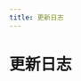 ```yaml
---
title: 更新日志
---
```


# 更新日志

<p></p> 

<template>
  <a-timeline>
     <a-timeline-item>
      2021.05.17
      <a-tag color="blue">更新</a-tag>
      <p>
        更新内容：<br/>
        &emsp;- <a-tag color="orange">更新</a-tag> <strong>代码审计</strong>分类<br/>
        &emsp;&emsp;- <a-tag color="orange">新增</a-tag>java基础<br/>
      </p>
   </a-timeline-item>
   <a-timeline-item>
      2021.04.04
      <a-tag color="blue">更新</a-tag>
      <p>
        更新内容：<br/>
        &emsp;- <a-tag color="orange">更新</a-tag> <strong>攻防对抗</strong>分类<br/>
        &emsp;&emsp;- <a-tag color="orange">新增</a-tag>域内主机存活探测<br/>
        &emsp;&emsp;- <a-tag color="orange">新增</a-tag>域内主机端口探测方法<br/>
      </p>
   </a-timeline-item>
    <a-timeline-item>
      2021.04.03
      <a-tag color="blue">更新</a-tag>
      <p>
        更新内容：<br/>
        &emsp;- <a-tag color="orange">更新</a-tag> <strong>Web安全</strong>分类<br/>
        &emsp;&emsp;- <a-tag color="orange">新增</a-tag>WebSocket安全问题分析<br/>
      </p>
   </a-timeline-item>
    <a-timeline-item>
      2021.03.10
      <a-tag color="blue">更新</a-tag>
      <p>
        更新内容：<br/>
        &emsp;- <a-tag color="orange">更新</a-tag> <strong>攻防对抗模块</strong>分类<br/>
        &emsp;&emsp;- <a-tag color="orange">更新</a-tag>（大规模更新太多了懒得写）<br/>
      </p>
   </a-timeline-item>
   <a-timeline-item>
      2020.12.18
      <a-tag color="blue">更新</a-tag>
      <p>
        更新内容：<br/>
        &emsp;- <a-tag color="orange">更新</a-tag> <strong>CTF</strong>分类<br/>
        &emsp;&emsp;- <a-tag color="orange">新增</a-tag>JWT<br/>
        &emsp;&emsp;- <a-tag color="orange">新增</a-tag>SSTI<br/>
        &emsp;&emsp;- <a-tag color="orange">新增</a-tag>bypass disable_function<br/>
        &emsp;&emsp;- <a-tag color="orange">新增</a-tag>命令执行<br/>
        &emsp;&emsp;- <a-tag color="orange">新增</a-tag>PHP反序列化<br/>
        &emsp;&emsp;- <a-tag color="orange">新增</a-tag>ret2shellcode<br/>
        &emsp;&emsp;- <a-tag color="orange">新增</a-tag>ret2syscall<br/>
        &emsp;&emsp;- <a-tag color="orange">新增</a-tag>ret2text<br/>
        &emsp;&emsp;- <a-tag color="orange">新增</a-tag>XXE<br/>
      </p>
    </a-timeline-item>
  <a-timeline-item>
      2020.12.17
      <a-tag color="blue">更新</a-tag>
      <p>
        更新内容：<br/>
        &emsp;- <a-tag color="orange">更新</a-tag> <strong>工具手册</strong>分类<br/>
        &emsp;&emsp;- <a-tag color="orange">新增</a-tag>Aggressor-script<br/>
      </p>
    </a-timeline-item>
  <a-timeline-item>
      2020.11.14
      <a-tag color="blue">更新</a-tag>
      <p>
        更新内容：<br/>
        &emsp;- <a-tag color="orange">新增</a-tag> <strong>组件漏洞</strong>分类<br/>
        &emsp;&emsp;- <a-tag color="orange">新增</a-tag>Apache-ActiveMQ<br/>
        &emsp;&emsp;- <a-tag color="orange">新增</a-tag>Apache-httpd<br/>
        &emsp;&emsp;- <a-tag color="orange">新增</a-tag>Apache-Kylin<br/>
        &emsp;&emsp;- <a-tag color="orange">新增</a-tag>Apache-Shiro<br/>
        &emsp;&emsp;- <a-tag color="orange">新增</a-tag>Apache-Solr<br/>
        &emsp;&emsp;- <a-tag color="orange">新增</a-tag>Apache-Tomcat<br/>
        &emsp;&emsp;- <a-tag color="orange">新增</a-tag>Apereo-CAS<br/>
        &emsp;&emsp;- <a-tag color="orange">新增</a-tag>F5-Big-IP<br/>
        &emsp;&emsp;- <a-tag color="orange">新增</a-tag>Drupal<br/>
        &emsp;&emsp;- <a-tag color="orange">新增</a-tag>编辑器上传漏洞<br/>
        &emsp;&emsp;- <a-tag color="orange">新增</a-tag>Exchange<br/>
        &emsp;&emsp;- <a-tag color="orange">新增</a-tag>Fastjson<br/>
        &emsp;&emsp;- <a-tag color="orange">新增</a-tag>GitLab<br/>
        &emsp;&emsp;- <a-tag color="orange">新增</a-tag>IIS<br/>
        &emsp;&emsp;- <a-tag color="orange">新增</a-tag>Joomla<br/>
        &emsp;&emsp;- <a-tag color="orange">新增</a-tag>Nginx<br/>
        &emsp;&emsp;- <a-tag color="orange">新增</a-tag>phpMyAdmin<br/>
        &emsp;&emsp;- <a-tag color="orange">新增</a-tag>Seeyon-OA(致远)<br/>
        &emsp;&emsp;- <a-tag color="orange">新增</a-tag>Spring<br/>
        &emsp;&emsp;- <a-tag color="orange">新增</a-tag>ThinkCMF<br/>
        &emsp;&emsp;- <a-tag color="orange">新增</a-tag>Apache-Log4j<br/>
        &emsp;&emsp;- <a-tag color="orange">新增</a-tag>Tongda-OA(通达)<br/>
        &emsp;&emsp;- <a-tag color="orange">新增</a-tag>Weaver-Ecology-OA(泛微)<br/>
        &emsp;&emsp;- <a-tag color="orange">新增</a-tag>Weblogic<br/>
        &emsp;&emsp;- <a-tag color="orange">新增</a-tag>Wordpress<br/>
        &emsp;&emsp;- <a-tag color="orange">新增</a-tag>Zabbix<br/>
        &emsp;&emsp;- <a-tag color="orange">新增</a-tag>Zentao(禅道)<br/>
      </p>
    </a-timeline-item>
   <a-timeline-item>
      2020.11.8
      <a-tag color="blue">更新</a-tag>
      <p>
        更新内容：<br/>
        &emsp;- <a-tag color="blue">更新</a-tag> <strong>基础知识</strong>分类<br/>
        &emsp;&emsp;- <a-tag color="orange">新增</a-tag>网络安全设备常识<br/>
        &emsp;&emsp;- <a-tag color="orange">新增</a-tag>现代密码学常识<br/>
        &emsp;&emsp;- <a-tag color="orange">新增</a-tag>【网络基础】Web应用常识<br/>
        &emsp;&emsp;- <a-tag color="orange">新增</a-tag>【网络基础】TCP/IP协议<br/>
        &emsp;&emsp;- <a-tag color="orange">新增</a-tag>【网络基础】HTTP协议<br/>
        &emsp;&emsp;- <a-tag color="orange">新增</a-tag>【网络基础】SSL双向认证<br/>
        &emsp;&emsp;- <a-tag color="orange">新增</a-tag>【网络基础】路由协议<br/>
        &emsp;&emsp;- <a-tag color="orange">新增</a-tag>【操作系统】Linux基础命令<br/>
        &emsp;&emsp;- <a-tag color="orange">新增</a-tag>【操作系统】Linux三剑客<br/>
        &emsp;&emsp;- <a-tag color="orange">新增</a-tag>Git基本用法<br/>
        &emsp;&emsp;- <a-tag color="orange">新增</a-tag>Docker微服务构建指南<br/>
        &emsp;- <a-tag color="blue">更新</a-tag> <strong>基础知识</strong>分类<br/>
        &emsp;&emsp;- <a-tag color="orange">新增</a-tag>nmap端口扫描<br/>
        &emsp;&emsp;- <a-tag color="orange">新增</a-tag>sqlmap简要手册<br/>
        &emsp;&emsp;- <a-tag color="orange">新增</a-tag>Metasploit漏洞利用框架<br/>
        &emsp;&emsp;- <a-tag color="orange">新增</a-tag>BurpSuite简要手册<br/>
        &emsp;- <a-tag color="blue">更新</a-tag> <strong>红蓝对抗->渗透测试</strong>分类<br/>
        &emsp;&emsp;- <a-tag color="orange">新增</a-tag>【权限维持】文件传输<br/>
        &emsp;&emsp;- <a-tag color="orange">新增</a-tag>【权限维持】反弹shell<br/>
        &emsp;&emsp;- <a-tag color="orange">新增</a-tag>【权限维持】权限提升<br/>
        &emsp;&emsp;- <a-tag color="orange">新增</a-tag>【权限维持】WebShell<br/>
        &emsp;&emsp;- <a-tag color="orange">新增</a-tag>【权限维持】系统后门<br/>
        &emsp;&emsp;- <a-tag color="orange">新增</a-tag>【权限维持】DNS上线CS<br/>
        &emsp;&emsp;- <a-tag color="orange">新增</a-tag>【后渗透】内网信息收集<br/>
        &emsp;&emsp;- <a-tag color="orange">新增</a-tag>【后渗透】本机密码和散列值获取<br/>
        &emsp;&emsp;- <a-tag color="orange">新增</a-tag>【后渗透】Hash传递攻击<br/>
        &emsp;&emsp;- <a-tag color="orange">新增</a-tag>【后渗透】票据传递攻击<br/>
        &emsp;&emsp;- <a-tag color="orange">新增</a-tag>【后渗透】黄金票据和白银票据<br/>
        &emsp;&emsp;- <a-tag color="orange">新增</a-tag>【后渗透】指定主机上线<br/>
        &emsp;&emsp;- <a-tag color="orange">新增</a-tag>【后渗透】日志处理<br/>
        &emsp;&emsp;- <a-tag color="orange">新增</a-tag>【蓝队】2020攻防演练防守心得<br/>
      </p>
    </a-timeline-item>
    <a-timeline-item>
      2020.10.31
      <a-tag color="cyan">重构</a-tag>
      <p>
        更新内容：<br/>
        &emsp;- 重构知识库，提升用户体验<br/>
      </p>
    </a-timeline-item>
    <a-timeline-item>
      2020.10.24
      <a-tag color="blue">更新</a-tag>
      <p>
        更新内容：<br/>
        &emsp;- <a-tag color="orange">新增</a-tag> <strong>内网系列</strong>分类<br/>
        &emsp;&emsp;- <a-tag color="orange">新增</a-tag> Cobalt Strike 使用<br/>
      </p>
    </a-timeline-item>
    <a-timeline-item>
      2020.10.15
      <a-tag color="blue">更新</a-tag>
      <p>
        更新内容：<br/>
        &emsp;- <a-tag color="blue">更新</a-tag> <strong>Web安全</strong>分类<br/>
        &emsp;&emsp;- <a-tag color="blue">更新</a-tag> XSS跨站脚本漏洞案例<br/>
      </p>
    </a-timeline-item>
    <a-timeline-item>
      2020.10.02
      <a-tag color="blue">更新</a-tag>
      <p>
        更新内容：<br/>
        &emsp;- <a-tag color="blue">更新</a-tag> <strong>CTF</strong>分类<br/>
        &emsp;&emsp;- <a-tag color="orange">新增</a-tag> SSRF Gopher<br/>
        &emsp;&emsp;- <a-tag color="orange">新增</a-tag> XXE 绕过payload<br/>
        &emsp;&emsp;- <a-tag color="orange">新增</a-tag> NodeJS原型链污染<br/>
        &emsp;&emsp;- <a-tag color="orange">新增</a-tag> 反序列化字节逃逸<br/>
      </p>
    </a-timeline-item>
    <a-timeline-item>
      2020.09.26
      <a-tag color="blue">更新</a-tag>
      <p>
        更新内容：<br/>
        &emsp;- <a-tag color="orange">新增</a-tag> <strong>CTF</strong>分类<br/>
        &emsp;&emsp;- <a-tag color="orange">新增</a-tag> 入门指南<br/>
        &emsp;&emsp;- <a-tag color="orange">新增</a-tag> RSA<br/>
        &emsp;&emsp;- <a-tag color="orange">新增</a-tag> Volatility取证分析工具<br/>
      </p>
    </a-timeline-item>
    <a-timeline-item>
      2020.08.31
      <a-tag color="blue">更新</a-tag>
      <p>
        更新内容：<br/>
        &emsp;- <a-tag color="orange">新增</a-tag> <strong>代码审计</strong>分类<br/>
        &emsp;&emsp;- <a-tag color="orange">新增</a-tag> PHP代码审计基础知识<br/>
      </p>
    </a-timeline-item>
    <a-timeline-item>
      2020.08.28
      <a-tag color="blue">更新</a-tag>
      <p>
        更新内容：<br/>
        &emsp;- <a-tag color="blue">更新</a-tag> <strong>红蓝对抗</strong>分类<br/>
        &emsp;&emsp;- <a-tag color="orange">新增</a-tag> 【蓝队】资产梳理<br/>
        &emsp;&emsp;- <a-tag color="orange">新增</a-tag> 【蓝队】Linux基线安全加固<br/>
        &emsp;&emsp;- <a-tag color="orange">新增</a-tag> 【蓝队】Windows基线安全加固<br/>
        &emsp;&emsp;- <a-tag color="orange">新增</a-tag> 【蓝队】设备监控--研判<br/>
        &emsp;&emsp;- <a-tag color="orange">新增</a-tag> 【蓝队】应急响应<br/>
      </p>
    </a-timeline-item>
    <a-timeline-item>
      2020.08.13
      <a-tag color="blue">更新</a-tag>
      <p>
        更新内容：<br/>
        &emsp;- <a-tag color="orange">新增</a-tag> <strong>红蓝对抗</strong>分类<br/>
        &emsp;&emsp;- <a-tag color="orange">新增</a-tag> 【红队】边界资产信息收集<br/>
        &emsp;&emsp;- <a-tag color="orange">新增</a-tag> 【红队】常规Web打点-漏洞挖掘<br/>
        &emsp;&emsp;- <a-tag color="orange">新增</a-tag> 【红队】构建通道内网漫游<br/>
        &emsp;&emsp;- <a-tag color="orange">新增</a-tag> 【红队】权限维持之--WebShell<br/>
        &emsp;&emsp;- <a-tag color="orange">新增</a-tag> 【红队】权限维持之--C2免杀<br/>
        &emsp;&emsp;- <a-tag color="orange">新增</a-tag> 【红队】权限维持之--系统后门<br/>
        &emsp;&emsp;- <a-tag color="orange">新增</a-tag> 【红队】权限维持之--权限提升<br/>
        &emsp;&emsp;- <a-tag color="orange">新增</a-tag> 【红队】横向移动之--内网信息收集<br/>
        &emsp;&emsp;- <a-tag color="orange">新增</a-tag> 【红队】横向移动之--散列值获取<br/>
        &emsp;&emsp;- <a-tag color="orange">新增</a-tag> 【红队】横向移动之--域渗透<br/>
        &emsp;&emsp;- <a-tag color="orange">新增</a-tag> 【红队】打扫战场--日志处理<br/>
      </p>
    </a-timeline-item>
    <a-timeline-item>
      2020.08.03
      <a-tag color="blue">更新</a-tag>
      <p>
        更新内容：<br/>
        &emsp;- <a-tag color="orange">新增</a-tag> <strong>Web安全</strong>分类<br/>
        &emsp;&emsp;- <a-tag color="orange">新增</a-tag> XSS跨站脚本漏洞<br/>
        &emsp;&emsp;- <a-tag color="orange">新增</a-tag> 表达式注入<br/>
        &emsp;&emsp;- <a-tag color="orange">新增</a-tag> XXE注入漏洞<br/>
        &emsp;&emsp;- <a-tag color="orange">新增</a-tag> 源码泄露<br/>
        &emsp;&emsp;- <a-tag color="orange">新增</a-tag> 命令注入漏洞<br/>
        &emsp;&emsp;- <a-tag color="orange">新增</a-tag> 请求伪造漏洞<br/>
        &emsp;&emsp;- <a-tag color="orange">新增</a-tag> 任意文件下载漏洞<br/>
        &emsp;&emsp;- <a-tag color="orange">新增</a-tag> 文件包含漏洞<br/>
        &emsp;&emsp;- <a-tag color="orange">新增</a-tag> 文件上传漏洞<br/>
        &emsp;&emsp;- <a-tag color="orange">新增</a-tag> JWT-Cookie伪造<br/>
        &emsp;&emsp;- <a-tag color="orange">新增</a-tag> 逻辑漏洞挖掘<br/>
        &emsp;&emsp;- <a-tag color="orange">新增</a-tag> PHP安全相关<br/>
        &emsp;&emsp;- <a-tag color="orange">新增</a-tag> 同源策略和域安全<br/>
        &emsp;&emsp;- <a-tag color="orange">新增</a-tag> 会话管理漏洞<br/>
      </p>
    </a-timeline-item>
    <a-timeline-item>
      2020.07.19
      <a-tag color="green">正式上线</a-tag>
      <p>
        更新内容：<br/>
        &emsp;- 公开知识库首次上线； <br/>
        &emsp;- 网站顶部搜索栏支持实时搜索展示内容；<br/>
        &emsp;- 更人性化的UI体验。<br/>
      </p>
    </a-timeline-item>
  </a-timeline>
</template>